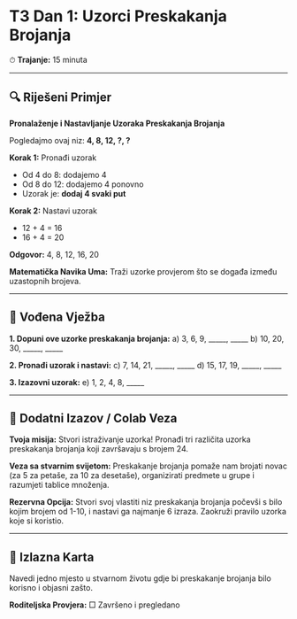 # T3 Dan 1: Uzorci Preskakanja Brojanja

⏱ **Trajanje:** 15 minuta

---

## 🔍 Riješeni Primjer

**Pronalaženje i Nastavljanje Uzoraka Preskakanja Brojanja**

Pogledajmo ovaj niz: **4, 8, 12, ?, ?**

**Korak 1:** Pronađi uzorak
- Od 4 do 8: dodajemo 4
- Od 8 do 12: dodajemo 4 ponovno
- Uzorak je: **dodaj 4 svaki put**

**Korak 2:** Nastavi uzorak
- 12 + 4 = 16
- 16 + 4 = 20

**Odgovor:** 4, 8, 12, 16, 20

**Matematička Navika Uma:** Traži uzorke provjerom što se događa između uzastopnih brojeva.

---

## 📝 Vođena Vježba

**1. Dopuni ove uzorke preskakanja brojanja:**
   a) 3, 6, 9, _____, _____
   b) 10, 20, 30, _____, _____

**2. Pronađi uzorak i nastavi:**
   c) 7, 14, 21, _____, _____
   d) 15, 17, 19, _____, _____

**3. Izazovni uzorak:**
   e) 1, 2, 4, 8, _____

---

## 🚀 Dodatni Izazov / Colab Veza

**Tvoja misija:** Stvori istraživanje uzorka! Pronađi tri različita uzorka preskakanja brojanja koji završavaju s brojem 24.

**Veza sa stvarnim svijetom:** Preskakanje brojanja pomaže nam brojati novac (za 5 za petaše, za 10 za desetaše), organizirati predmete u grupe i razumjeti tablice množenja.

**Rezervna Opcija:** Stvori svoj vlastiti niz preskakanja brojanja počevši s bilo kojim brojem od 1-10, i nastavi ga najmanje 6 izraza. Zaokruži pravilo uzorka koje si koristio.

---

## 🎯 Izlazna Karta

Navedi jedno mjesto u stvarnom životu gdje bi preskakanje brojanja bilo korisno i objasni zašto.

**Roditeljska Provjera:** □ Završeno i pregledano